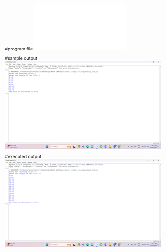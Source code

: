 #program file
![program file](sequential_516.py)

#sample output
![sample output](Sequential_IO_516.png)

#executed output
![executed output](sequential_EO_516.png)
